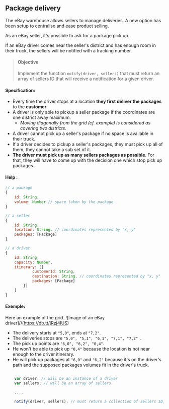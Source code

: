 ## Package delivery

The eBay warehouse allows sellers to manage deliveries. A new option has been setup to centralise and ease product selling.

As an eBay seller, it's possible to ask for a package pick up.

If an eBay driver comes near the seller's district and has enough room in their truck, the sellers will be notified with a tracking number.

> #### Objective
> Implement the function `notify(driver, sellers)` that must return an array of sellers ID that will receive a notification for a given driver.

#### Specification:

- Every time the driver stops at a location **they first deliver the packages** to the **customer**.
- A driver is only able to pickup a seller package if the coordinates are one district away maximum.
  - *Moving diagonally from the grid (cf. example) is considered as covering two districts.*
- A driver cannot pick up a seller's package if no space is available in their truck.
- If a driver decides to pickup a seller's packages, they must pick up all of them, they cannot take a sub set of it.
- **The driver must pick up as many sellers packages as possible**. For that, they will have to come up with the decision one which stop pick up packages.


#### Help :
```javascript
// a package
{
    id: String,
    volume: Number // space taken by the package
}
```

```javascript
// a seller
{
    id: String,
    location: String, // coordinates represented by "x, y"
    packages: [Package]
}
```

```javascript
// a driver
{
    id: String,
    capacity: Number,
    itinerary: [{
            customerId: String,
            destination: String, // coordinates represented by "x, y"
            packages: [Package]
        }]
    ]
}

```
#### Exemple:
Here an example of the grid.
![Image of an eBay driver]//(https://db.tt/jRzj4IUS)

- The delivery starts at `"5,0"`, ends at `"7,2"`.
- The deliveries stops are `"5,0", "5,1", "6,1", "7,1", "7,2" `.
- The pick up points are `"6,0", "6,2", "0,4"`.
- He won't be able to pick up `"0,4"` because the location is not near enough to the driver itinerary.
- He will pick up packages at `"6,0"` and `"6,2"` because it's on the driver's path and the supposed packages volumes fit in the driver's truck.


```javascript

    var driver; // will be an instance of a driver
    var sellers; // will be an array of sellers

    ....

    notify(driver, sellers); // must return a collection of sellers ID, matching the specification

```
